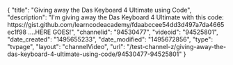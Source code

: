 {
    "title": "Giving away the Das Keyboard 4 Ultimate using Code",
    "description": "I'm giving away the Das Keyboard 4 Ultimate with this code: https:\/\/gist.github.com\/learncodeacademy\/fdaabccee54dd3d497a7da4665ec1f98 ....HERE GOES!",
    "channelid": "94530477",
    "videoid": "94525801",
    "date_created": "1495655233",
    "date_modified": "1495672856",
    "type": "tvpage",
    "layout": "channelVideo",
    "url": "\/test-channel-z\/giving-away-the-das-keyboard-4-ultimate-using-code\/94530477-94525801"
}